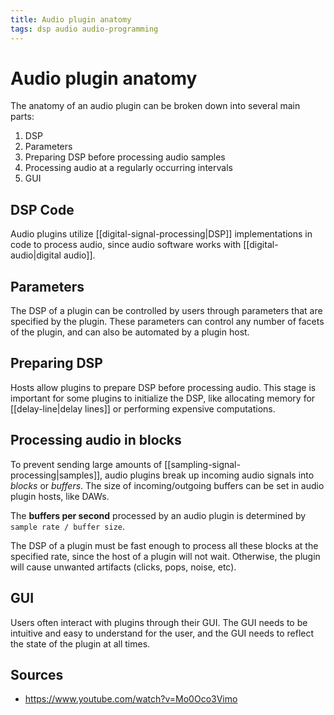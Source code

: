 ```yaml
---
title: Audio plugin anatomy
tags: dsp audio audio-programming
---
```


# Audio plugin anatomy

The anatomy of an audio plugin can be broken down into several main parts:

1. DSP
2. Parameters
3. Preparing DSP before processing audio samples
4. Processing audio at a regularly occurring intervals
5. GUI

## DSP Code

Audio plugins utilize [[digital-signal-processing|DSP]] implementations in code to process audio, since audio software works with [[digital-audio|digital audio]].

## Parameters

The DSP of a plugin can be controlled by users through parameters that are specified by the plugin. These parameters can control any number of facets of the plugin, and can also be automated by a plugin host.

## Preparing DSP

Hosts allow plugins to prepare DSP before processing audio. This stage is important for some plugins to initialize the DSP, like allocating memory for [[delay-line|delay lines]] or performing expensive computations.

## Processing audio in blocks

To prevent sending large amounts of [[sampling-signal-processing|samples]], audio plugins break up incoming audio signals into _blocks_ or _buffers_. The size of incoming/outgoing buffers can be set in audio plugin hosts, like DAWs.

The **buffers per second** processed by an audio plugin is determined by `sample rate / buffer size`.

The DSP of a plugin must be fast enough to process all these blocks at the specified rate, since the host of a plugin will not wait. Otherwise, the plugin will cause unwanted artifacts (clicks, pops, noise, etc).

## GUI

Users often interact with plugins through their GUI. The GUI needs to be intuitive and easy to understand for the user, and the GUI needs to reflect the state of the plugin at all times.

## Sources

- <https://www.youtube.com/watch?v=Mo0Oco3Vimo>
